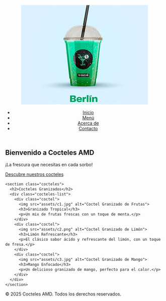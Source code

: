 <!DOCTYPE html>
<html lang="es">
<head>
  <meta charset="UTF-8">
  <meta name="viewport" content="width=device-width, initial-scale=1.0">
  <meta name="description" content="Cocteles Granizados - Refresca tu día con los mejores cocteles granizados.">
  <title>Cocteles AMD</title>
  <link rel="stylesheet" href="style.css">
</head>
<body>
  <header>
    <div class="logo">
      <img src="c1.jpg" alt="Logo de Cocteles AMD">
    </div>
    <nav>
      <ul>
        <li><a href="#">Inicio</a></li>
        <li><a href="#">Menú</a></li>
        <li><a href="#">Acerca de</a></li>
        <li><a href="#">Contacto</a></li>
      </ul>
    </nav>
  </header>

  <main>
    <section class="hero">
      <h1>Bienvenido a Cocteles AMD</h1>
      <p>¡La frescura que necesitas en cada sorbo!</p>
      <a href="#" class="cta-button">Descubre nuestros cocteles</a>
    </section>

    <section class="cocteles">
      <h2>Cocteles Granizados</h2>
      <div class="cocteles-list">
        <div class="coctel">
          <img src="assets/c1.jpg" alt="Coctel Granizado de Frutas">
          <h3>Granizado Tropical</h3>
          <p>Un mix de frutas frescas con un toque de menta.</p>
        </div>
        <div class="coctel">
          <img src="assets/c2.png" alt="Coctel Granizado de Limón">
          <h3>Limón Refrescante</h3>
          <p>El clásico sabor ácido y refrescante del limón, con un toque de fresa.</p>
        </div>
        <div class="coctel">
          <img src="assets/c3.jpg" alt="Coctel Granizado de Mango">
          <h3>Mango Enfocado</h3>
          <p>Un delicioso granizado de mango, perfecto para el calor.</p>
        </div>
      </div>
    </section>
  </main>

  <footer>
    <p>&copy; 2025 Cocteles AMD. Todos los derechos reservados.</p>
  </footer>
</body>
</html>
